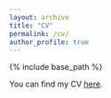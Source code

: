 ```yaml
---
layout: archive
title: "CV"
permalink: /cv/
author_profile: true
---
```


{% include base_path %}

You can find my CV [here](http://academicpages.github.io/files/Melih_Can_Yesilli_CV.pdf).